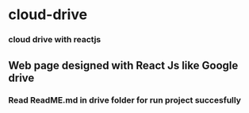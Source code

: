 # cloud-drive
### cloud drive with reactjs
## Web page designed with React Js like Google drive
### Read ReadME.md in drive folder for run project succesfully
